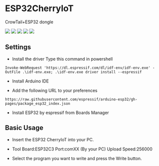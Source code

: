 # ESP32CherryIoT

CrowTail+ESP32 dongle

<p style="display: inline">
  <img src="https://img.shields.io/badge/-Arduino-00979D.svg?logo=arduino&style=plastic">
  <img src="https://img.shields.io/badge/-Cplusplus-00599C.svg?logo=cplusplus&style=plastic">
  <img src="https://img.shields.io/badge/-Github-181717.svg?logo=github&style=plastic">
  <img src="https://img.shields.io/badge/-WiFi-666666.svg?logo=RSS&style=plastic">
  <img src="https://img.shields.io/badge/-Bluetooth-666666.svg?logo=Bluetooth&style=plastic">
</p>

## Settings

- Install the driver
Type this command in powershell

```
Invoke-WebRequest 'https://dl.espressif.com/dl/idf-env/idf-env.exe' -OutFile .\idf-env.exe; .\idf-env.exe driver install --espressif
```

- Install Arduino IDE

- Add the following URL to your preferences

```
https://raw.githubusercontent.com/espressif/arduino-esp32/gh-pages/package_esp32_index.json
```

- Install ESP32 by espressif from Boards Manager


## Basic Usage

- Insert the ESP32 CherryIoT into your PC.

- Tool
    Board:ESP32C3
    Port:comXX (By your PC)
    Upload Speed:256000

- Select the program you want to write and press the Write button.